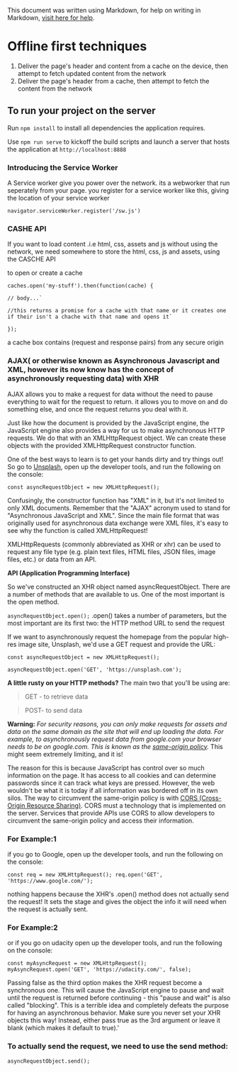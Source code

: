 This document was written using Markdown, for help on writing in Markdown, [visit here for help](https://help.github.com/articles/basic-writing-and-formatting-syntax/).


# Offline first techniques


1. Deliver the page's header and content from a cache on the device, then attempt to fetch updated content from the network
2. Deliver the page's header from a cache, then attempt to fetch the content from the network




## To run your project on the server


Run `npm install` to install all dependencies the application requires.

Use `npm run serve` to kickoff the build scripts and launch a server that hosts the application at `http://localhost:8888`



### Introducing the Service Worker

A Service worker give you power over the network. its a webworker that run seperately from your page.
you register for a service worker like this, giving the location of your service worker

`navigator.serviceWorker.register('/sw.js')` 


### CASHE API

If you want to load content .i.e html, css, assets and js without using the network, we need somewhere to store the html, css, js and assets, using the CASCHE API

to open or create a cache

`caches.open('my-stuff').then(function(cache) {`

	// body...`

	//this returns a promise for a cache with that name or it creates one if their isn't a chache with that name and opens it`

`});`

a cache box contains (request and response pairs) from any secure origin



### AJAX( or otherwise known as Asynchronous Javascript and XML, however its now know has the concept of asynchronously requesting data) with XHR

AJAX allows you to make a request for data without the need to pause everything to wait for the request to return. it allows you to move on and do something else, and once the request returns you deal with it. 

Just like how the document is provided by the JavaScript engine, the JavaScript engine also provides a way for us to make asynchronous HTTP requests. We do that with an XMLHttpRequest object. We can create these objects with the provided XMLHttpRequest constructor function.

One of the best ways to learn is to get your hands dirty and try things out! So go to [Unsplash](https://unsplash.com/), open up the developer tools, and run the following on the console:

`const asyncRequestObject = new XMLHttpRequest();`

Confusingly, the constructor function has "XML" in it, but it's not limited to only XML documents. Remember that the "AJAX" acronym used to stand for "Asynchronous JavaScript and XML". Since the main file format that was originally used for asynchronous data exchange were XML files, it's easy to see why the function is called XMLHttpRequest!

XMLHttpRequests (commonly abbreviated as XHR or xhr) can be used to request any file type (e.g. plain text files, HTML files, JSON files, image files, etc.) or data from an API.

**API (Application Programming Interface)**

So we've constructed an XHR object named asyncRequestObject. There are a number of methods that are available to us. One of the most important is the open method.

`asyncRequestObject.open();`
.open() takes a number of parameters, but the most important are its first two: the HTTP method URL to send the request

If we want to asynchronously request the homepage from the popular high-res image site, Unsplash, we'd use a GET request and provide the URL:

`const asyncRequestObject = new XMLHttpRequest();`

`asyncRequestObject.open('GET', 'https://unsplash.com');`

**A little rusty on your HTTP methods?**
The main two that you'll be using are:

> GET - to retrieve data

> POST- to send data

**Warning:** *For security reasons, you can only make requests for assets and data on the same domain as the site that will end up loading the data. For example, to asynchronously request data from google.com your browser needs to be on google.com. This is known as the [same-origin policy](https://developer.mozilla.org/en-US/docs/Web/Security/Same-origin_policy).* This might seem extremely limiting, and it is!

The reason for this is because JavaScript has control over so much information on the page. It has access to all cookies and can determine passwords since it can track what keys are pressed. However, the web wouldn't be what it is today if all information was bordered off in its own silos. The way to circumvent the same-origin policy is with [CORS (Cross-Origin Resource Sharing)](https://developer.mozilla.org/en-US/docs/Web/HTTP/Access_control_CORS). CORS must a technology that is implemented on the server. Services that provide APIs use CORS to allow developers to circumvent the same-origin policy and access their information.

### For Example:1

if you go to Google, open up the developer tools, and run the following on the console:

`const req = new XMLHttpRequest();
req.open('GET', 'https://www.google.com/');`

nothing happens because the XHR's .open() method does not actually send the request! It sets the stage and gives the object the info it will need when the request is actually sent. 


### For Example:2 

or if you go on udacity open up the developer tools, and run the following on the console:

`const myAsyncRequest = new XMLHttpRequest();
myAsyncRequest.open('GET', 'https://udacity.com/', false);`

Passing false as the third option makes the XHR request become a synchronous one. This will cause the JavaScript engine to pause and wait until the request is returned before continuing - this "pause and wait" is also called "blocking". This is a terrible idea and completely defeats the purpose for having an asynchronous behavior. Make sure you never set your XHR objects this way! Instead, either pass true as the 3rd argument or leave it blank (which makes it default to true).'

### To actually send the request, we need to use the send method:

`asyncRequestObject.send();`